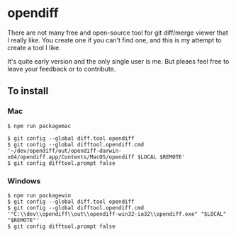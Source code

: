 # opendiff

There are not many free and open-source tool for git diff/merge viewer that I really like. You create one if you can't find one, and this is my attempt to create a tool I like. 

It's quite early version and the only single user is me. But pleaes feel free to leave your feedback or to contribute.

## To install

### Mac

    $ npm run packagemac
    
    $ git config --global diff.tool opendiff
    $ git config --global difftool.opendiff.cmd '~/dev/opendiff/out/opendiff-darwin-x64/opendiff.app/Contents/MacOS/opendiff $LOCAL $REMOTE'
    $ git config difftool.prompt false
    
### Windows

    $ npm run packagewin
    $ git config --global diff.tool opendiff
    $ git config --global difftool.opendiff.cmd '"C:\\dev\\opendiff\\out\\opendiff-win32-ia32\\opendiff.exe" "$LOCAL" "$REMOTE"'
    $ git config difftool.prompt false
  
  



